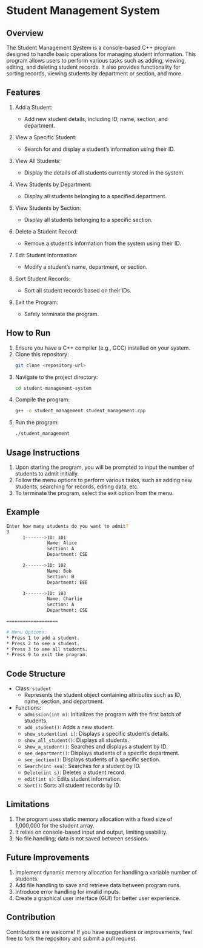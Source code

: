 # Student Management System

## Overview
The Student Management System is a console-based C++ program designed to handle basic operations for managing student information. This program allows users to perform various tasks such as adding, viewing, editing, and deleting student records. It also provides functionality for sorting records, viewing students by department or section, and more.

## Features
1. Add a Student:
   - Add new student details, including ID, name, section, and department.

2. View a Specific Student:
   - Search for and display a student’s information using their ID.

3. View All Students:
   - Display the details of all students currently stored in the system.

4. View Students by Department:
   - Display all students belonging to a specified department.

5. View Students by Section:
   - Display all students belonging to a specific section.

6. Delete a Student Record:
   - Remove a student’s information from the system using their ID.

7. Edit Student Information:
   - Modify a student’s name, department, or section.

8. Sort Student Records:
   - Sort all student records based on their IDs.

9. Exit the Program:
   - Safely terminate the program.

## How to Run
1. Ensure you have a C++ compiler (e.g., GCC) installed on your system.
2. Clone this repository:
   ```bash
   git clone <repository-url>
   ```
3. Navigate to the project directory:
   ```bash
   cd student-management-system
   ```
4. Compile the program:
   ```bash
   g++ -o student_management student_management.cpp
   ```
5. Run the program:
   ```bash
   ./student_management
   ```

## Usage Instructions
1. Upon starting the program, you will be prompted to input the number of students to admit initially.
2. Follow the menu options to perform various tasks, such as adding new students, searching for records, editing data, etc.
3. To terminate the program, select the exit option from the menu.

## Example
```bash
Enter how many students do you want to admit?
3
      1------->ID: 101
               Name: Alice
               Section: A
               Department: CSE

      2------->ID: 102
               Name: Bob
               Section: B
               Department: EEE

      3------->ID: 103
               Name: Charlie
               Section: A
               Department: CSE

===================

# Menu Options:
* Press 1 to add a student.
* Press 2 to see a student.
* Press 3 to see all students.
* Press 9 to exit the program.
```

## Code Structure
- Class: `student`
  - Represents the student object containing attributes such as ID, name, section, and department.
- Functions:
  - `admission(int m)`: Initializes the program with the first batch of students.
  - `add_student()`: Adds a new student.
  - `show_student(int i)`: Displays a specific student’s details.
  - `show_all_student()`: Displays all students.
  - `show_a_student()`: Searches and displays a student by ID.
  - `see_department()`: Displays students of a specific department.
  - `see_section()`: Displays students of a specific section.
  - `Search(int sea)`: Searches for a student by ID.
  - `Delete(int s)`: Deletes a student record.
  - `edit(int s)`: Edits student information.
  - `Sort()`: Sorts all student records by ID.

## Limitations
1. The program uses static memory allocation with a fixed size of 1,000,000 for the student array.
2. It relies on console-based input and output, limiting usability.
3. No file handling; data is not saved between sessions.

## Future Improvements
1. Implement dynamic memory allocation for handling a variable number of students.
2. Add file handling to save and retrieve data between program runs.
3. Introduce error handling for invalid inputs.
4. Create a graphical user interface (GUI) for better user experience.

## Contribution
Contributions are welcome! If you have suggestions or improvements, feel free to fork the repository and submit a pull request.

